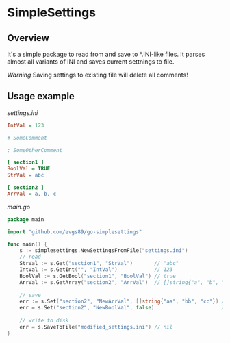 # SimpleSettings

## Overview

It's a simple package to read from and save to *.INI-like files. It parses almost all variants of INI and saves current settnings to file. 

*Warning* Saving settings to existing file will delete all comments!

## Usage example

_settings.ini_
```ini
IntVal = 123

# SomeComment

; SomeOtherComment

[ section1 ]
BoolVal = TRUE
StrVal = abc

[ section2 ]
ArrVal = a, b, c


```

_main.go_
```go
package main

import "github.com/evgs89/go-simplesettings"

func main() {
	s := simplesettings.NewSettingsFromFile("settings.ini")
	// read
	StrVal := s.Get("section1", "StrVal")       // "abc"
	IntVal := s.GetInt("", "IntVal")            // 123
	BoolVal := s.GetBool("section1", "BoolVal") // true
	ArrVal := s.GetArray("section2", "ArrVal")  // []string{"a", "b", "c"}
	
	// save
	err := s.Set("section2", "NewArrVal", []string{"aa", "bb", "cc"}) // nil
	err = s.Set("section2", "NewBoolVal", false)                      // nil
	
	// write to disk
	err = s.SaveToFile("modified_settings.ini") // nil
}
```
